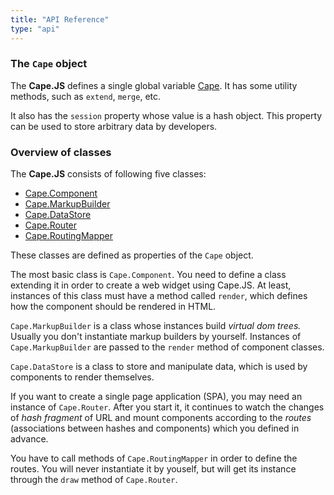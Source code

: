 ```yaml
---
title: "API Reference"
type: "api"
---
```


### The `Cape` object

The **Cape.JS** defines a single global variable [Cape](./cape).
It has some utility methods, such as `extend`, `merge`, etc.

It also has the `session` property whose value is a hash object.
This property can be used to store arbitrary data by developers.

### Overview of classes

The **Cape.JS** consists of following five classes:

* [Cape.Component](./component)
* [Cape.MarkupBuilder](./markup_builder)
* [Cape.DataStore](./data_store)
* [Cape.Router](./router)
* [Cape.RoutingMapper](./routing_mapper)

These classes are defined as properties of the `Cape` object.

The most basic class is `Cape.Component`.
You need to define a class extending it in order to create a web widget using Cape.JS.
At least, instances of this class must have a method called `render`, which defines
how the component should be rendered in HTML.

`Cape.MarkupBuilder` is a class whose instances build *virtual dom trees.*
Usually you don't instantiate markup builders by yourself.
Instances of `Cape.MarkupBuilder` are passed to the `render` method of
component classes.

`Cape.DataStore` is a class to store and manipulate data, which is used by
components to render themselves.

If you want to create a single page application (SPA), you may need an instance of `Cape.Router`.
After you start it, it continues to watch the changes of *hash fragment* of URL
and mount components according to the *routes*
(associations between hashes and components) which you defined in advance.

You have to call methods of `Cape.RoutingMapper` in order to define the routes.
You will never instantiate it by youself, but will get its instance through the `draw`
method of `Cape.Router`.

